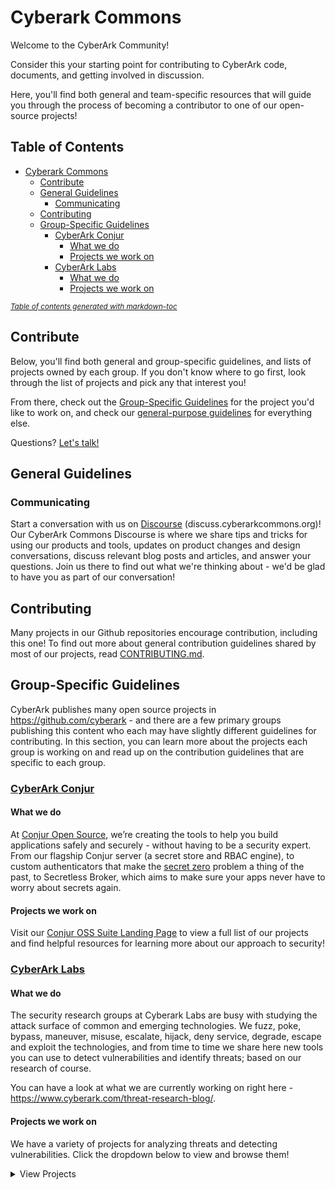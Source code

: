 # Cyberark Commons

Welcome to the CyberArk Community!

Consider this your starting point for contributing to CyberArk code, documents, and getting involved
in discussion.

Here, you'll find both general and team-specific resources that will guide you through the process
of becoming a contributor to one of our open-source projects!

## Table of Contents

- [Cyberark Commons](#cyberark-commons)
  * [Contribute](#contribute)
  * [General Guidelines](#general-guidelines)
    + [Communicating](#communicating)
  * [Contributing](#contributing)
  * [Group-Specific Guidelines](#group-specific-guidelines)
    + [CyberArk Conjur](#cyberark-conjur)
      - [What we do](#what-we-do-1)
      - [Projects we work on](#projects-we-work-on-1)
    + [CyberArk Labs](#cyberark-labs)
      - [What we do](#what-we-do-2)
      - [Projects we work on](#projects-we-work-on-2)

<small><i><a href='http://ecotrust-canada.github.io/markdown-toc/'>Table of contents generated with
markdown-toc</a></i></small>

## Contribute 
Below, you'll find both general and group-specific guidelines, and lists of projects owned by each
group. If you don't know where to go first, look through the list of projects and pick any that
interest you!

From there, check out the [Group-Specific Guidelines](#group-specific-guidelines) for the project
you'd like to work on, and check our [general-purpose guidelines](CONTRIBUTING.md) for everything
else.

Questions? [Let's talk!](#communicating)

## General Guidelines

### Communicating
Start a conversation with us on [Discourse](https://discuss.cyberarkcommons.org/)
(discuss.cyberarkcommons.org)! Our CyberArk Commons Discourse is where we share tips and tricks for
using our products and tools, updates on product changes and design conversations, discuss relevant
blog posts and articles, and answer your questions. Join us there to find out what we're thinking
about - we'd be glad to have you as part of our conversation! 

## Contributing
Many projects in our Github repositories encourage contribution, including this one! To find out
more about general contribution guidelines shared by most of our projects, read
[CONTRIBUTING.md](CONTRIBUTING.md).

## Group-Specific Guidelines
CyberArk publishes many open source projects in https://github.com/cyberark - and there are a few
primary groups publishing this content who each may have slightly different guidelines for
contributing. In this section, you can learn more about the projects each group is working on and
read up on the contribution guidelines that are specific to each group.

### [CyberArk Conjur](Conjur/README.md)

#### What we do
At [Conjur Open Source](https://conjur.org/), we’re creating the tools to help you build
applications safely and securely - without having to be a security expert. From our flagship Conjur
server (a secret store and RBAC engine), to custom authenticators that make the [secret
zero](https://www.conjur.org/blog/avoiding-secret-zero-securely-introducing-secrets-with-conjur/)
problem a thing of the past, to Secretless Broker, which aims to make sure your apps never have to
worry about secrets again. 

#### Projects we work on 

Visit our [Conjur OSS Suite Landing Page](https://cyberark.github.io/conjur/) to view a full list of
our projects and find helpful resources for learning more about our approach to security!

### [CyberArk Labs](Labs/README.md)

#### What we do
The security research groups at Cyberark Labs are busy with studying the attack surface of common
and emerging technologies. We fuzz, poke, bypass, maneuver, misuse, escalate, hijack, deny service,
degrade, escape and exploit the technologies, and from time to time we share here new tools you can
use to detect vulnerabilities and identify threats; based on our research of course.

You can have a look at what we are currently working on right here -
https://www.cyberark.com/threat-research-blog/.

#### Projects we work on 
We have a variety of projects for analyzing threats and detecting vulnerabilities. Click the
dropdown below to view and browse them!
<details>
  <Summary> View Projects </summary>

Name                                              | Description
----                                              | -----------
[ACLight](https://github.com/cyberark/ACLight)    | A script for advanced discovery of Privileged Accounts - includes Shadow Admins.
[KubiScan](https://github.com/cyberark/KubiScan)  | A tool to scan Kubernetes cluster for risky permissions.
[RiskySPN](https://github.com/cyberark/RiskySPN)  | Detect and abuse risky SPNs     
[zBang](https://github.com/cyberark/zBang)        | zBang is a risk assessment tool that detects potential privileged account threats.
[shimit](https://github.com/cyberark/shimit)      | A tool that implements the Golden SAML attack
[ketshash](https://github.com/cyberark/ketshash)  | A little tool for detecting suspicious privileged NTLM connections, in particular Pass-The-Hash attack, based on event viewer logs.    
[SkyArk](https://github.com/cyberark/SkyArk)      | SkyArk helps to discover, assess and secure the most privileged entities in Azure and AWS.
[DLLSpy](https://github.com/cyberark/DLLSpy)      | DLL Hijacking Detection Tool 
[EasyPeasy](https://github.com/cyberark/EasyPeasy)| Find accounts using common and default passwords in Active Directory. 
[Mystique](https://github.com/cyberark/Mystique)  | PowerShell module to play with Kerberos S4U extensions.
[PreCog](https://github.com/cyberark/PreCog)      | Discover "HotSpots" - potential spots for credentials theft.
[NetRay](https://github.com/cyberark/NetRay)      | A modular, python tool that detects attacks against the Kerberos protocol. 
[KDSnap](https://github.com/cyberark/KDSnap)      | KDSnap is a DLL extension for WinDbg that integrates your debugger with your virtualization platform of choice.
</details>
